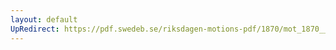 ```yaml
---
layout: default
UpRedirect: https://pdf.swedeb.se/riksdagen-motions-pdf/1870/mot_1870__ak__00255/mot_1870__ak__00255_003.pdf
---
```

